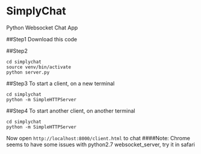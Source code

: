 # SimplyChat
Python Websocket Chat App

##Step1 
Download this code

##Step2 
```
cd simplychat
source venv/bin/activate
python server.py
```

##Step3
To start a client, on a new terminal
```
cd simplychat
python -m SimpleHTTPServer
```

##Step4
To start another client, on another terminal
```
cd simplychat
python -m SimpleHTTPServer
```

Now open `http://localhost:8000/client.html` to chat
####Note: Chrome seems to have some issues with python2.7 websocket_server, try it in safari
